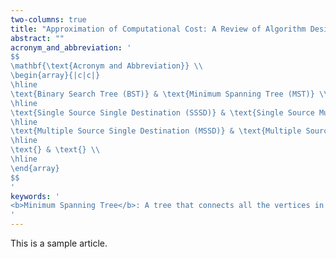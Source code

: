 ```yaml
---
two-columns: true
title: "Approximation of Computational Cost: A Review of Algorithm Design and Analysis"
abstract: ""
acronym_and_abbreviation: '
$$
\mathbf{\text{Acronym and Abbreviation}} \\
\begin{array}{|c|c|}
\hline
\text{Binary Search Tree (BST)} & \text{Minimum Spanning Tree (MST)} \\
\hline
\text{Single Source Single Destination (SSSD)} & \text{Single Source Multiple Destination (SSMD)} \\
\hline
\text{Multiple Source Single Destination (MSSD)} & \text{Multiple Source Multiple Destination (MSMD)} \\
\hline
\text{} & \text{} \\
\hline
\end{array}
$$
'
keywords: '
<b>Minimum Spanning Tree</b>: A tree that connects all the vertices in a graph with the minimum possible total edge weight. The tree has $n-1$ edges where $n$ is the number of vertices in the graph.
'
---
```


This is a sample article.
